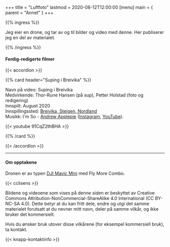 +++
title = "Luftfoto"
lastmod = 2020-08-12T12:00:00
[menu]
main = { parent = "Annet" }
+++

{{% ingress %}}

Jeg eier en drone, og tar av og til bilder og video med denne. Her publiserer jeg en del av
materialet.

{{% /ingress %}}

#### Ferdig-redigerte filmer

{{< accordion >}}

{{% card header="Suping i Breivika" %}}

Navn på video: Suping i Breivika  
Medvirkende: Thor-Rune Hansen (på sup), Petter Holstad (foto og redigering)  
Innspilt: August 2020  
Innspillingssted: [Breivika, Steigen, Nordland](https://goo.gl/maps/zxHi7H7VvkrCbeCVA)  
Musikk: I'm So - [Andrew Applepie](https://www.andrewapplepie.com/#contact)
([Instagram](https://www.instagram.com/andrew_applepie/),
[YouTube](https://www.youtube.com/andrewapplepie)).

{{< youtube 91CqZ2thBHA >}}

{{% /card %}}

{{< /accordion >}}

---

#### Om opptakene

Dronen er av typen [DJI Mavic Mini](https://www.dji.com/no/mavic-mini) med Fly More Combo.

{{< cclisens >}}

Bildene og videoene som vises på denne siden er beskyttet av Creative Commons
Attribution-NonCommercial-ShareAlike 4.0 International (CC BY-NC-SA 4.0). Dette betyr at du kan
fritt dele, endre og utgi det samme materialet forutsatt at du nevner mitt navn, deler på samme
vilkår, og ikke bruker det kommersielt.

Hvis du ønsker bruk utover disse vilkårene (for eksempel kommersiell bruk), ta kontakt.

{{< knapp-kontaktinfo >}}
